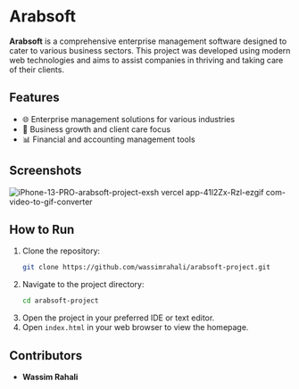 # **Arabsoft**

**Arabsoft** is a comprehensive enterprise management software designed to cater to various business sectors. This project was developed using modern web technologies and aims to assist companies in thriving and taking care of their clients.

## **Features**

- 🌐 Enterprise management solutions for various industries
- 💼 Business growth and client care focus
- 📊 Financial and accounting management tools

## **Screenshots**


![iPhone-13-PRO-arabsoft-project-exsh vercel app-41l2Zx-Rzl-ezgif com-video-to-gif-converter](https://github.com/user-attachments/assets/a9fbc3b5-da1c-410a-b4c1-2220a6011136)

## **How to Run**

1. Clone the repository:
    ```bash
    git clone https://github.com/wassimrahali/arabsoft-project.git
    ```
2. Navigate to the project directory:
    ```bash
    cd arabsoft-project
    ```
3. Open the project in your preferred IDE or text editor.
4. Open `index.html` in your web browser to view the homepage.

## **Contributors**

- **Wassim Rahali**


